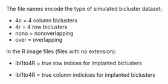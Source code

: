 The file names encode the type of simulated bicluster dataset:

- 4c = 4 column biclusters
- 4r = 4 row biclusters
- nono = nonoverlapping
- over = overlapping


In the R image files (files with no extension):

- Ibl1to4R = true row indices for implanted biclusters

- Ibl1to4R = true column indicices for implanted biclusters

